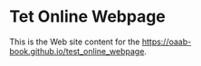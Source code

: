 # Tet Online Webpage

This is the Web site content for the <https://oaab-book.github.io/test_online_webpage>.